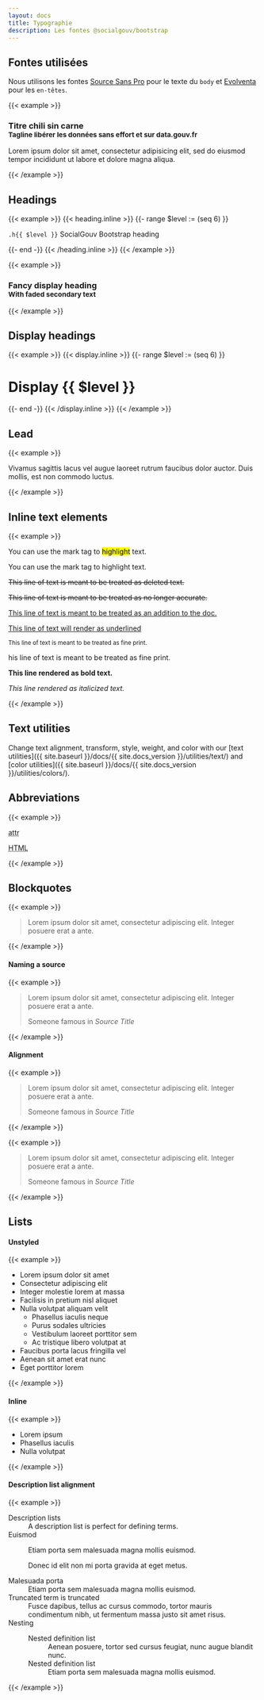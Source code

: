 ```yaml
---
layout: docs
title: Typographie
description: Les fontes @socialgouv/bootstrap
---
```


## Fontes utilisées

Nous utilisons les fontes [Source Sans Pro](https://github.com/adobe-fonts/source-sans-pro) pour le texte du `body` et [Evolventa](https://github.com/evolventa/evolventa) pour les `en-têtes`.

{{< example >}}

<h3>
  Titre chili sin carne<br>
  <small class="text-muted">Tagline libérer les données sans effort et sur data.gouv.fr</small>
</h3>
<p>
  Lorem ipsum dolor sit amet, consectetur adipisicing elit,
  sed do eiusmod tempor incididunt ut labore et dolore magna aliqua.
</p>
{{< /example >}}

## Headings

{{< example >}}
{{< heading.inline >}}
{{- range $level :=  (seq 6) }}

<p class="h{{ $level }}"><code>.h{{ $level }}</code> SocialGouv Bootstrap heading</p>{{- end -}}
{{< /heading.inline >}}
{{< /example >}}

<br>

{{< example >}}

<h3>
  Fancy display heading<br>
  <small class="text-muted">With faded secondary text</small>
</h3>
{{< /example >}}

## Display headings

{{< example >}}
{{< display.inline >}}
{{- range $level :=  (seq 6) }}

<h1 class="display-{{ $level }}">Display {{ $level }}</h1>{{- end -}}
{{< /display.inline >}}
{{< /example >}}

## Lead

{{< example >}}

<p class="lead">
  Vivamus sagittis lacus vel augue laoreet rutrum faucibus dolor auctor. Duis mollis, est non commodo luctus.
</p>
{{< /example >}}

## Inline text elements

{{< example >}}

<p>You can use the mark tag to <mark>highlight</mark> text.</p>
<p>You can use the mark tag to <span class="mark">highlight</span> text.</p>
<p><del>This line of text is meant to be treated as deleted text.</del></p>
<p><s>This line of text is meant to be treated as no longer accurate.</s></p>
<p><ins>This line of text is meant to be treated as an addition to the doc.</ins></p>
<p><u>This line of text will render as underlined</u></p>
<p><small>This line of text is meant to be treated as fine print.</small></p>
<p class="small">his line of text is meant to be treated as fine print.</p>
<p><strong>This line rendered as bold text.</strong></p>
<p><em>This line rendered as italicized text.</em></p>
{{< /example >}}

## Text utilities

Change text alignment, transform, style, weight, and color with our [text utilities]({{ site.baseurl }}/docs/{{ site.docs_version }}/utilities/text/) and [color utilities]({{ site.baseurl }}/docs/{{ site.docs_version }}/utilities/colors/).

## Abbreviations

{{< example >}}

<p><abbr title="attribute">attr</abbr></p>
<p><abbr title="HyperText Markup Language" class="initialism">HTML</abbr></p>
{{< /example >}}

## Blockquotes

{{< example >}}

<blockquote class="blockquote">
  <p class="mb-0">
    Lorem ipsum dolor sit amet, consectetur adipiscing elit. 
    Integer posuere erat a ante.
  </p>
</blockquote>
{{< /example >}}

#### Naming a source

{{< example >}}

<blockquote class="blockquote">
  <p class="mb-0">
    Lorem ipsum dolor sit amet, consectetur adipiscing elit. 
    Integer posuere erat a ante.
  </p>
  <footer class="blockquote-footer">
    Someone famous in <cite title="Source Title">Source Title</cite>
  </footer>
</blockquote>
{{< /example >}}

#### Alignment

{{< example >}}

<blockquote class="blockquote text-center">
  <p class="mb-0">
    Lorem ipsum dolor sit amet, consectetur adipiscing elit. 
    Integer posuere erat a ante.
  </p>
  <footer class="blockquote-footer">
    Someone famous in <cite title="Source Title">Source Title</cite>
  </footer>
</blockquote>
{{< /example >}}

{{< example >}}

<blockquote class="blockquote text-right">
  <p class="mb-0">
    Lorem ipsum dolor sit amet, consectetur adipiscing elit. 
    Integer posuere erat a ante.
  </p>
  <footer class="blockquote-footer">
    Someone famous in <cite title="Source Title">Source Title</cite>
  </footer>
</blockquote>
{{< /example >}}

## Lists

#### Unstyled

{{< example >}}

<ul class="list-unstyled">
  <li>Lorem ipsum dolor sit amet</li>
  <li>Consectetur adipiscing elit</li>
  <li>Integer molestie lorem at massa</li>
  <li>Facilisis in pretium nisl aliquet</li>
  <li>Nulla volutpat aliquam velit
    <ul>
      <li>Phasellus iaculis neque</li>
      <li>Purus sodales ultricies</li>
      <li>Vestibulum laoreet porttitor sem</li>
      <li>Ac tristique libero volutpat at</li>
    </ul>
  </li>
  <li>Faucibus porta lacus fringilla vel</li>
  <li>Aenean sit amet erat nunc</li>
  <li>Eget porttitor lorem</li>
</ul>
{{< /example >}}

#### Inline

{{< example >}}

<ul class="list-inline">
  <li class="list-inline-item">Lorem ipsum</li>
  <li class="list-inline-item">Phasellus iaculis</li>
  <li class="list-inline-item">Nulla volutpat</li>
</ul>
{{< /example >}}

#### Description list alignment

{{< example >}}

<dl class="row">
  <dt class="col-sm-3">Description lists</dt>
  <dd class="col-sm-9">A description list is perfect for defining terms.</dd>

  <dt class="col-sm-3">Euismod</dt>
  <dd class="col-sm-9">
    <p>Etiam porta sem malesuada magna mollis euismod.</p>
    <p>Donec id elit non mi porta gravida at eget metus.</p>
  </dd>

  <dt class="col-sm-3">Malesuada porta</dt>
  <dd class="col-sm-9">Etiam porta sem malesuada magna mollis euismod.</dd>

  <dt class="col-sm-3 text-truncate">Truncated term is truncated</dt>
  <dd class="col-sm-9">
    Fusce dapibus, tellus ac cursus commodo, tortor mauris condimentum nibh, 
    ut fermentum massa justo sit amet risus.
  </dd>

  <dt class="col-sm-3">Nesting</dt>
  <dd class="col-sm-9">
    <dl class="row">
      <dt class="col-sm-4">Nested definition list</dt>
      <dd class="col-sm-8">
        Aenean posuere, tortor sed cursus feugiat, nunc augue blandit nunc.
      </dd>
      <dt class="col-sm-4">Nested definition list</dt>
      <dd class="col-sm-8">
        Etiam porta sem malesuada magna mollis euismod.
      </dd>
    </dl>
  </dd>
</dl>
{{< /example >}}
